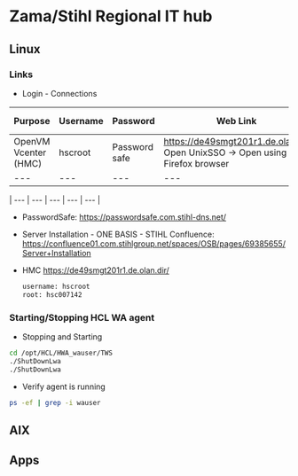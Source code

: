 # Zama/Stihl Regional IT hub

## Linux
### Links
- Login - Connections
  
| Purpose | Username | Password | Web Link | How to connect |
| --- | --- | --- | --- | --- |
|OpenVM Vcenter (HMC) |	hscroot |	Password safe |	https://de49smgt201r1.de.olan.dir	Open UnixSSO -> Open using Firefox browser |
| --- | --- | --- | --- | --- |

| --- | --- | --- | --- | --- |

- PasswordSafe:
  <https://passwordsafe.com.stihl-dns.net/>

- Server Installation - ONE BASIS - STIHL Confluence:
  https://confluence01.com.stihlgroup.net/spaces/OSB/pages/69385655/Server+Installation

- HMC 
  https://de49smgt201r1.de.olan.dir/
  ```sh
  username: hscroot
  root: hsc007142
  ```
### Starting/Stopping HCL WA agent
- Stopping and Starting
```sh
cd /opt/HCL/HWA_wauser/TWS
./ShutDownLwa
./ShutDownLwa
```
- Verify agent is running
```sh
ps -ef | grep -i wauser
```


## AIX

## Apps
